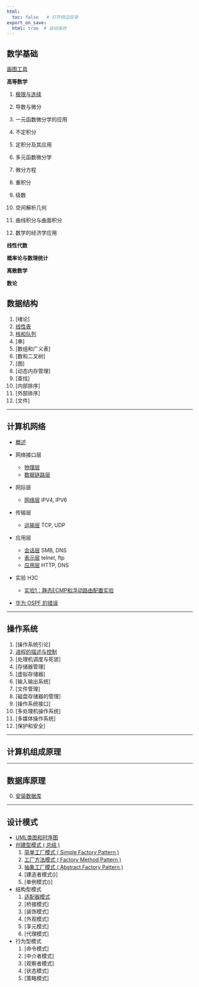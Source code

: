 ```yaml
---
html:
  toc: false   # 打开侧边目录
export_on_save:
  html: true  # 自动保存
---
```


## 数学基础

[画图工具](https://www.geogebra.org/graphing?lang=zh_CN)

**高等数学**

1. [极限与连续](./math/高数/极限与连续.html)

2. 导数与微分

3. 一元函数微分学的应用

4. 不定积分

5. 定积分及其应用

6. 多元函数微分学

7. 微分方程

8. 重积分

9. 级数

10. 空间解析几何

11. 曲线积分与曲面积分

12. 数学的经济学应用

**线性代数**

**概率论与数理统计**

**离散数学**

**数论**

## 数据结构
1. [绪论]
2. [线性表](./数据结构/线性表.html)
3. [栈和队列](./数据结构/栈和队列.html)
4. [串]
5. [数组和广义表]
6. [数和二叉树]
7. [图]
8. [动态内存管理]
9. [查找]
10. [内部排序]
11. [外部排序]
12. [文件]

---
## 计算机网络

* [概述]()  
* 网络接口层
  * [物理层]()
  * [数据链路层]()
* 网际层
  * [网络层]() IPV4, IPV6
* 传输层
  * [运输层]() TCP, UDP
* 应用层
  * [会话层]() SMB, DNS
  * [表示层]() telnet, ftp
  * [应用层](./计算机网络/应用层.html) HTTP, DNS

* 实验 H3C
  * [实验1：静态ECMP和浮动路由配置实验](./计算机网络/实验1：静态ECMP和浮动路由配置实验.html)

* [华为 OSPF 的错误](./计算机网络/huaweiOSPF.html)

---
## 操作系统

1. [操作系统引论]
2. [进程的描述与控制]()
3. [处理机调度与死锁]
4. [存储器管理]
5. [虚拟存储器]
6. [输入输出系统]
7. [文件管理]
8. [磁盘存储器的管理]
9. [操作系统接口]
10. [多处理机操作系统]
11. [多媒体操作系统]
12. [保护和安全]

---
## 计算机组成原理


---
## 数据库原理

0. [安装数据库](./数据库原理/安装数据库.html)

---
## 设计模式

* [UML类图和时序图]()
* [创建型模式 ( 总结 )](./设计模式/创建型模式.html)
    1. [简单工厂模式 ( Simple Factory Pattern )](./设计模式/简单工厂模式.html)
    2. [工厂方法模式 ( Factory Method Pattern )](./设计模式/工厂方法模式.html)
    3. [抽象工厂模式 ( Abstract Factory Pattern )](./设计模式/抽象工厂模式.html)
    4. [建造者模式()]
    5. [单例模式()]
* 结构型模式
    1. [适配器模式](./设计模式/适配器模式.html)
    2. [桥接模式]
    3. [装饰模式]
    4. [外观模式]
    5. [享元模式]
    6. [代理模式]
* 行为型模式
    1. [命令模式]
    2. [中介者模式]
    3. [观察者模式]
    4. [状态模式]
    5. [策略模式]